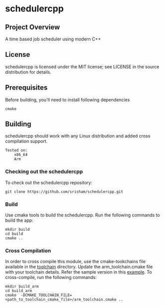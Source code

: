 # schedulercpp

## Project Overview
A time based job scheduler using modern C++

## License
schedulercpp is licensed under the MIT license; see LICENSE in the source distribution for details.


## Prerequisites
Before building, you'll need to install following dependencies

    cmake

## Building
schedulercpp should work with any Linux distribution and added cross compilation support.

    Tested on:
        x86_64
        Arm
        
### Checking out the schedulercpp
To check out the schedulercpp repository:

    git clone https://github.com/srisham/schedulercpp.git
    
### Build
Use cmake tools to build the schedulercpp. Run the following commands to build the app:

    mkdir build
    cd build
    cmake ..

### Cross Compilation
In order to cross compile this module, use the cmake-tookchains file available in the [toolchain](https://github.com/srisham/schedulercpp/tree/master/cmake/toolchain) directory. Update the arm_toolchain.cmake file with your toolchain details. Refer the sample version in this [example](https://github.com/srisham/schedulercpp/tree/master/cmake/toolchain/example).
To cross-compile, run the following commands:

    mkdir build_arm
    cd build_arm
    cmake  -DCMAKE_TOOLCHAIN_FILE=<path_to_toolchain_cmake_file>/arm_toolchain.cmake ..